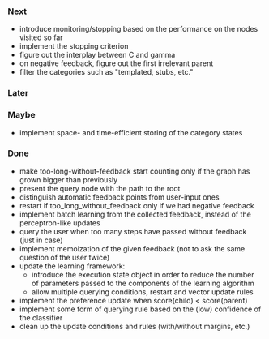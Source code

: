 ### Next
* introduce monitoring/stopping based on the performance on the nodes visited so far
* implement the stopping criterion
* figure out the interplay between C and gamma
* on negative feedback, figure out the first irrelevant parent
* filter the categories such as "templated, stubs, etc."

### Later

### Maybe
* implement space- and time-efficient storing of the category states

### Done
* make too-long-without-feedback start counting only if the graph has grown bigger than previously
* present the query node with the path to the root
* distinguish automatic feedback points from user-input ones
* restart if too_long_without_feedback only if we had negative feedback
* implement batch learning from the collected feedback, instead of the perceptron-like updates
* query the user when too many steps have passed without feedback (just in case)
* implement memoization of the given feedback (not to ask the same question of the user twice)
* update the learning framework:
    * introduce the execution state object in order to reduce the number of parameters passed to the components of the learning algorithm
    * allow multiple querying conditions, restart and vector update rules
* implement the preference update when score(child) < score(parent)
* implement some form of querying rule based on the (low) confidence of the classifier
* clean up the update conditions and rules (with/without margins, etc.)
